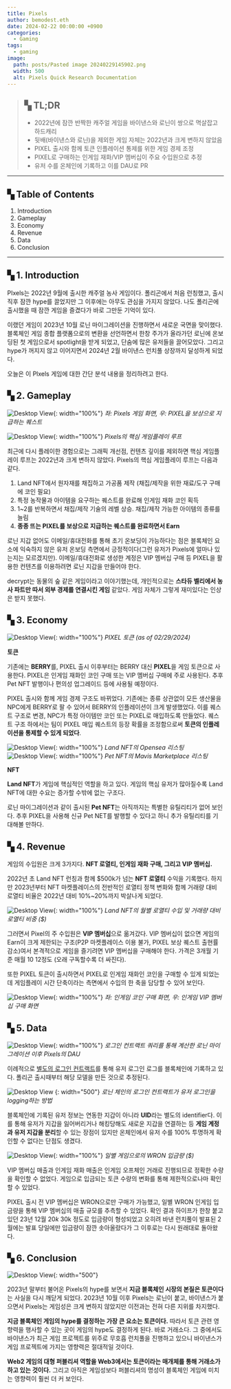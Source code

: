 ```yaml
---
title: Pixels
author: bemodest.eth
date: 2024-02-22 00:00:00 +0900
categories:
  - Gaming
tags:
  - gaming
image:
  path: posts/Pasted image 20240229145902.png
  width: 500
  alt: Pixels Quick Research Documentation
---
```

> ## **▚ TL;DR**
> - 2022년에 잠깐 반짝한 캐주얼 게임을 바이낸스와 로닌이 쌍으로 멱살잡고 하드캐리
> - 뒷배(바이낸스와 로닌)을 제외한 게임 자체는 2022년과 크게 변하지 않았음
> - PIXEL 출시와 함께 토큰 인플레이션 통제를 위한 게임 경제 조정
> - PIXEL로 구매하는 인게임 재화/VIP 멤버십이 주요 수입원으로 추정
> - 유저 수를 온체인에 기록하고 이를 DAU로 PR

---

## **▚ Table of Contents**
1. Introduction
2. Gameplay
3. Economy
4. Revenue
5. Data
6. Conclusion

---

## **▚ 1. Introduction**
PIxels는 2022년 9월에 출시한 캐주얼 농사 게임이다. 폴리곤에서 처음 런칭했고, 출시 직후 잠깐 hype를 끌었지만 그 이후에는 아무도 관심을 가지지 않았다. 나도 폴리곤에 출시했을 때 잠깐 게임을 즐겼다가 바로 그만둔 기억이 있다.

이랬던 게임이 2023년 10월 로닌 마이그레이션을 진행하면서 새로운 국면을 맞이했다. 블록체인 게임 종합 플랫폼으로의 변환을 선언하면서 한창 주가가 올라가던 로닌에 온보딩된 첫 게임으로서 spotlight을 받게 되었고, 단숨에 많은 유저들을 끌어모았다. 그리고 hype가 꺼지지 않고 이어지면서 2024년 2월 바이낸스 런치풀 상장까지 달성하게 되었다.

오늘은 이 Plxels 게임에 대한 간단 분석 내용을 정리하려고 한다.
## **▚ 2. Gameplay**
![Desktop View](posts/Pasted%20image%2020240229163715.png){: width="100%"}
_좌: Pixels 게임 화면, 우: PIXEL을 보상으로 지급하는 퀘스트_

![Desktop View](posts/Pasted%20image%2020240229170801.png){: width="100%"}
_Pixels의 핵심 게임플레이 루프_

최근에 다시 플레이한 경험으로는 그래픽 개선점, 컨텐츠 깊이를 제외하면 핵심 게임플레이 루프는 2022년과 크게 변하지 않았다. Pixels의 핵심 게임플레이 루프는 다음과 같다.
1. Land NFT에서 원자재를 채집하고 가공품 제작 (채집/제작을 위한 재료/도구 구매에 코인 필요)
2. 특정 농작물과 아이템을 요구하는 퀘스트를 완료해 인게임 재화 코인 획득
3. 1~2를 반복하면서 채집/제작 기술의 레벨 상승. 채집/제작 가능한 아이템의 종류를 늘림
4. **종종 뜨는 PIXEL를 보상으로 지급하는 퀘스트를 완료하면서 Earn**

로닌 지갑 없어도 이메일/휴대전화를 통해 초기 온보딩이 가능하다는 점은 블록체인 요소에 익숙하지 않은 유저 온보딩 측면에서 긍정적이다(그런 유저가 Pixels에 얼마나 있는지는 모르겠지만). 이메일/휴대전화로 생성한 계정은 VIP 멤버십 구매 등 PIXEL을 활용한 컨텐츠를 이용하려면 로닌 지갑을 만들어야 한다.

decrypt는 동물의 숲 같은 게임이라고 이야기했는데, 개인적으로는 **스타듀 벨리에서 농사 파트만 따서 외부 경제를 연결시킨 게임** 같았다. 게임 자체가 그렇게 재미있다는 인상은 받지 못했다.
## **▚ 3. Economy**
![Desktop View](posts/Pasted%20image%2020240229164955.png){: width="100%"}
_PIXEL 토큰 (as of 02/29/2024)_

**토큰**

기존에는 **BERRY**를, PIXEL 출시 이후부터는 BERRY 대신 **PIXEL**을 게임 토큰으로 사용한다. PIXEL은 인게임 재화인 코인 구매 또는 VIP 멤버십 구매에 주로 사용된다. 추후 Pet NFT 발행이나 편의성 업그레이드 등에 사용될 예정이다.

PIXEL 출시와 함께 게임 경제 구조도 바뀌었다. 기존에는 종류 상관없이 모든 생산물을 NPC에게 BERRY로 팔 수 있어서 BERRY의 인플레이션이 크게 발생했었다. 이를 퀘스트 구조로 변경, NPC가 특정 아이템만 코인 또는 PIXEL로 매입하도록 만들었다. 퀘스트 구조 하에서는 팀이 PIXEL 매입 퀘스트의 등장 확률을 조정함으로써 **토큰의 인플레이션을 통제할 수 있게 되었다**.

![Desktop View](posts/Pasted%20image%2020240229164503.png){: width="100%"}
_Land NFT의 Opensea 리스팅_
![Desktop View](posts/Pasted%20image%2020240229164507.png){: width="100%"}
_Pet NFT의 Mavis Marketplace 리스팅_

**NFT**

**Land NFT**가 게임에 핵심적인 역할을 하고 있다. 게임의 핵심  유저가 많아질수록 Land NFT에 대한 수요는 증가할 수밖에 없는 구조다.

로닌 마이그레이션과 같이 출시된 **Pet NFT**는 아직까지는 특별한 유틸리티가 없어 보인다. 추후 PIXEL을 사용해 신규 Pet NET를 발행할 수 있다고 하니 추가 유틸리티를 기대해볼 만하다.
## **▚ 4. Revenue**
게임의 수입원은 크게 3가지다. **NFT 로열티, 인게임 재화 구매, 그리고 VIP 멤버십.**

2022년 초 Land NFT 런칭과 함께 $500k가 넘는 **NFT 로열티** 수익을 기록했다. 하지만 2023년부터 NFT 마켓플레이스의 전반적인 로열티 정책 변화와 함께 거래량 대비 로열티 비율은 2022년 대비 10%~20%까지 박살나게 되었다.

![Desktop View](posts/Pasted%20image%2020240229165142.png){: width="100%"}
_Land NFT의 월별 로열티 수입 및 거래량 대비 로열티 비중 ($)_

그러면서 Pixel의 주 수입원은 **VIP 멤버십**으로 옮겨갔다. VIP 멤버십이 없으면 게임의 Earn이 크게 제한되는 구조(P2P 마켓플레이스 이용 불가, PIXEL 보상 퀘스트 출현률 감소)여서 본격적으로 게임을 즐기려면 VIP 멤버십을 구매해야 한다. 가격은 3개월 기준 매월 $10~$12정도 (오래 구독할수록 더 싸진다).

또한 PIXEL 토큰이 출시하면서 PIXEL로 인게임 재화인 코인을 구매할 수 있게 되었는데 게임플레이 시간 단축이라는 측면에서 수입의 한 축을 담당할 수 있어 보인다.

![Desktop View](posts/Pasted%20image%2020240229165502.png){: width="100%"}
_좌: 인게임 코인 구매 화면, 우: 인게임 VIP 멤버십 구매 화면_
## **▚ 5. Data**
![Desktop View](posts/Pasted%20image%2020240229165612.png){: width="100%"}
_로그인 컨트랙트 쿼리를 통해 계산한 로닌 마이그레이션 이후 Pixels의 DAU_

이례적으로 [별도의 로그인 컨트랙트](https://app.roninchain.com/address/0x02790f32ad7e7eaaecfb0ad21950829932f1a2ee)를 통해 유저 로그인 로그를 블록체인에 기록하고 있다. 폴리곤 출시때부터 해당 모델을 만든 것으로 추정된다.

![Desktop View](posts/Pasted%20image%2020240229175122.png)
{: width="500"}
_로닌 체인의 로그인 컨트랙트가 유저 로그인을 logging하는 방법_

블록체인에 기록된 유저 정보는 연동한 지갑이 아니라 **UID**라는 별도의 identifier다. 이를 통해 유저가 지갑을 잃어버리거나 해킹당해도 새로운 지갑을 연결하는 등 **게임 계정과 유저 지갑을 분리**할 수 있는 장점이 있지만 온체인에서 유저 수를 100% 투명하게 확인할 수 없다는 단점도 생겼다.

![Desktop View](posts/Pasted%20image%2020240229171522.png){: width="100%"}
_일별 게임으로의 WRON 입금량 ($)_

VIP 멤버십 매출과 인게임 재화 매출은 인게임 오프체인 거래로 진행되므로 정확한 수량을 확인할 수 없었다. 게임으로 입금되는 토큰 수량의 변화를 통해 제한적으로나마 확인할 수 있었다.

PIXEL 출시 전 VIP 멤버십은 WRON으로만 구매가 가능했고, 일별 WRON 인게임 입금량을 통해 VIP 멤버십의 매출 규모를 추측할 수 있었다. 확인 결과 하이프가 한창 붙고 있던 23년 12월 $20k~$30k 정도로 입금량이 형성되었고 오히려 바낸 런치풀이 발표된 2월에는 발표 당일에만 입금량이 잠깐 솟아올랐다가 그 이후로는 다시 원래대로 돌아왔다.
## **▚ 6. Conclusion**
![Desktop View](posts/Pasted%20image%2020240229182357.png){: width="500"}

2023년 말부터 불어온 Pixels의 hype를 보면서 **지금 블록체인 시장의 본질은 토큰이다**는 사실을 다시 깨닫게 되었다. 2023년 10월 이후 Pixels는 로닌이 붙고, 바이낸스가 붙으면서 Pixels는 게임성은 크게 변하지 않았지만 이전과는 전혀 다른 지위를 차지했다.

**지금 블록체인 게임의 hype를 결정하는 가장 큰 요소는 토큰이다.** 따라서 토큰 관련 영향력을 행사할 수 있는 곳이 게임의 hype도 결정하게 된다. 바로 거래소다. 그 중에서도 바이낸스가 최근 게임 프로젝트를 위주로 무호흡 런치풀을 진행하고 있으니 바이낸스가 게임 프로젝트에 가지는 영향력은 절대적일 것이다.

**Web2 게임의 대형 퍼블리셔 역할을 Web3에서는 토큰이라는 매개체를 통해 거래소가 하고 있는 것이다.** 그리고 아직은 게임성보다 퍼블리셔의 명성이 블록체인 게임에 미치는 영향력이 훨씬 더 커 보인다.